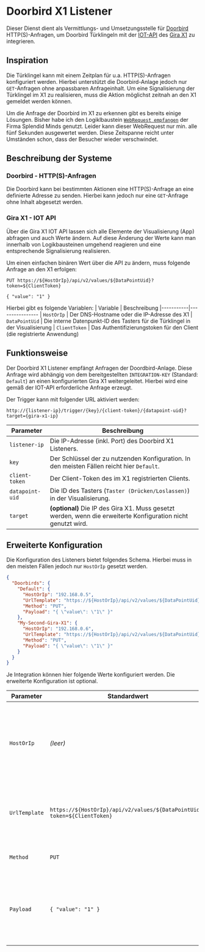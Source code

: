 # Doorbird X1 Listener

Dieser Dienst dient als Vermittlungs- und Umsetzungsstelle für [Doorbird](https://manual.doorbird.com/app/de/) HTTP(S)-Anfragen, um Doorbird Türklingeln mit der [IOT-API](https://partner.gira.de/data3/Gira_IoT_REST_API_v2_DE.pdf) des [Gira X1](https://partner.gira.de/systeme/knx-system/knx-produkte/server/x1/features.html) zu integrieren.

## Inspiration

Die Türklingel kann mit einem Zeitplan für u.a. HTTP(S)-Anfragen konfiguriert werden. Hierbei unterstützt die Doorbird-Anlage jedoch nur `GET`-Anfragen ohne anpassbaren Anfrageinhalt. Um eine Signalisierung der Türklingel im X1 zu realisieren, muss die Aktion möglichst zeitnah an den X1 gemeldet werden können.

Um die Anfrage der Doorbird im X1 zu erkennen gibt es bereits einige Lösungen. Bisher habe ich den Logiklbaustein [`WebRequest empfangen`](https://www.smarthome-appstore.de/produkt/logikbausteine-netzwerk/) der Firma Splendid Minds genutzt. Leider kann dieser WebRequest nur min. alle fünf Sekunden ausgewertet werden. Diese Zeitspanne reicht unter Umständen schon, dass der Besucher wieder verschwindet.

## Beschreibung der Systeme

### Doorbird - HTTP(S)-Anfragen

Die Doorbird kann bei bestimmten Aktionen eine HTTP(S)-Anfrage an eine definierte Adresse zu senden. Hierbei kann jedoch nur eine `GET`-Anfrage ohne Inhalt abgesetzt werden.

### Gira X1 - IOT API

Über die Gira X1 IOT API lassen sich alle Elemente der Visualisierung (App) abfragen und auch Werte ändern. Auf diese Änderung der Werte kann man innerhalb von Logikbausteinen umgehend reagieren und eine entsprechende Signalisierung realisieren.

Um einen einfachen binären Wert über die API zu ändern, muss folgende Anfrage an den X1 erfolgen:

```
PUT https://${HostOrIp}/api/v2/values/${DataPointUid}?token=${ClientToken}

{ "value": "1" }
```

Hierbei gibt es folgende Variablen:
| Variable | Beschreibung
|-----------|----------------
| `HostOrIp` | Der DNS-Hostname oder die IP-Adresse des X1
| `DataPointUid` | Die interne Datenpunkt-ID des Tasters für die Türklingel in der Visualisierung
| `ClientToken` | Das Authentifizierungstoken für den Client (die registrierte Anwendung)

## Funktionsweise

Der Doorbird X1 Listener empfängt Anfragen der Doordbird-Anlage. Diese Anfrage wird abhängig von dem bereitgestellten `INTEGRATION-KEY` (Standard: `Default`) an einen konfigurierten Gira X1 weitergeleitet. Hierbei wird eine gemäß der IOT-API erforderliche Anfrage erzeugt.

Der Trigger kann mit folgender URL aktiviert werden:

```
http://{listener-ip}/trigger/{key}/{client-token}/{datapoint-uid}?target={gira-x1-ip}
```

| Parameter | Beschreibung
|-------------|--------------------
| `listener-ip` | Die IP-Adresse (inkl. Port) des Doorbird X1 Listeners.
| `key` | Der Schlüssel der zu nutzenden Konfiguration. In den meisten Fällen reicht hier `Default`.
| `client-token` | Der Client-Token des im X1 registrierten Clients.
| `datapoint-uid` | Die ID des Tasters (`Taster (Drücken/Loslassen)`) in der Visualisierung.
| `target` | __(optional)__ Die IP des Gira X1. Muss gesetzt werden, wenn die erweiterte Konfiguration nicht genutzt wird.

## Erweiterte Konfiguration

Die Konfiguration des Listeners bietet folgendes Schema. Hierbei muss in den meisten Fällen jedoch nur `HostOrIp` gesetzt werden.

```json
{
  "Doorbirds": {
    "Default": {
      "HostOrIp": "192.168.0.5",
      "UrlTemplate": "https://${HostOrIp}/api/v2/values/${DataPointUid}?token=${ClientToken}",
      "Method": "PUT",
      "Payload": "{ \"value\": \"1\" }"
    },
    "My-Second-Gira-X1": {
      "HostOrIp": "192.168.0.6",
      "UrlTemplate": "https://${HostOrIp}/api/v2/values/${DataPointUid}?token=${ClientToken}",
      "Method": "PUT",
      "Payload": "{ \"value\": \"1\" }"
    }
  }
}
```

Je Integration können hier folgende Werte konfiguriert werden. Die erweiterte Konfiguration ist optional.

| Parameter | Standardwert | Beschreibung
|-----------|---------------|-----------------
| `HostOrIp` | _(leer)_ | Die IP des Gira X1. Wenn nicht konfiguriert, muss an den Aufruf aus der Doorbird der Parameter `?target={gira-x1-ip}` bereitgestellt werden.
| `UrlTemplate` | `https://${HostOrIp}/api/v2/values/${DataPointUid}?token=${ClientToken}` | Gibt die zu nutzende URL, mit entsprechenden Platzhaltern, für den Aufruf an den Gira X1 vor.
| `Method` | `PUT` | Gibt den Typen der Anfrage an die Gira X1 IOT API an.
| `Payload` | `{ "value": "1" }` | Gibt den an den Gira X1 zu sendenden Anfrageinhalt an. Der Standardwert aktiviert den konfigurierten Taster.
